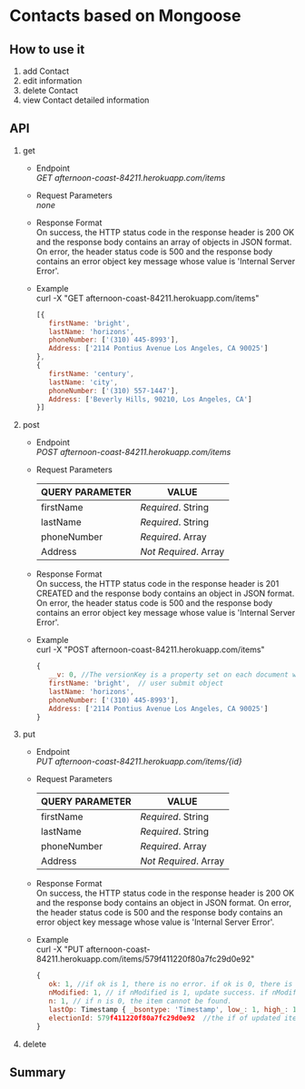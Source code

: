 Contacts based on Mongoose
========
How to use it
--------
1.  add Contact
2.  edit information
3.  delete Contact
4.  view Contact detailed information

API
--------
1.  get
    * Endpoint  
      _GET afternoon-coast-84211.herokuapp.com/items_
    * Request Parameters  
      _none_
    * Response Format  
      On success, the HTTP status code in the response header is 200 OK and the response body contains an array of objects in JSON format. On error, the header status code is 500 and the response body contains an error object key message whose value is 'Internal Server Error'.
    * Example  
      curl -X "GET afternoon-coast-84211.herokuapp.com/items"  

      ```javascript
      [{  
         firstName: 'bright',  
         lastName: 'horizons',  
         phoneNumber: ['(310) 445-8993'],    
         Address: ['2114 Pontius Avenue Los Angeles, CA 90025']  
      },
      {
         firstName: 'century', 
         lastName: 'city', 
         phoneNumber: ['(310) 557-1447'], 
         Address: ['Beverly Hills, 90210, Los Angeles, CA']
      }]
      ```
      
2.  post
    * Endpoint  
      _POST afternoon-coast-84211.herokuapp.com/items_
    * Request Parameters  
    
      QUERY PARAMETER | VALUE
      --------------- | -----
      firstName | _Required_. String
      lastName | _Required_. String
      phoneNumber| _Required_. Array
      Address | _Not Required_. Array

    * Response Format  
      On success, the HTTP status code in the response header is 201 CREATED and the response body contains an object in JSON format. On error, the header status code is 500 and the response body contains an error object key message whose value is 'Internal Server Error'.
    * Example  
      curl -X "POST afternoon-coast-84211.herokuapp.com/items"  
      
      ```javascript
      {  
         __v: 0, //The versionKey is a property set on each document when first created by Mongoose. This keys value contains the internal revision of the document.
         firstName: 'bright',  // user submit object
         lastName: 'horizons',  
         phoneNumber: ['(310) 445-8993'],    
         Address: ['2114 Pontius Avenue Los Angeles, CA 90025']  
      }
      ```
      
3.  put
    * Endpoint  
      _PUT afternoon-coast-84211.herokuapp.com/items/{id}_
    * Request Parameters  
    
      QUERY PARAMETER | VALUE
      --------------- | -----
      firstName | _Required_. String
      lastName | _Required_. String
      phoneNumber| _Required_. Array
      Address | _Not Required_. Array

    * Response Format  
      On success, the HTTP status code in the response header is 200 OK and the response body contains an object in JSON format. On error, the header status code is 500 and the response body contains an error object key message whose value is 'Internal Server Error'.
    * Example  
      curl -X "PUT afternoon-coast-84211.herokuapp.com/items/579f411220f80a7fc29d0e92"  
      
      ```javascript
      { 
         ok: 1, //if ok is 1, there is no error. if ok is 0, there is an error
         nModified: 1, // if nModified is 1, update success. if nModified is 0, updata fail
         n: 1, // if n is 0, the item cannot be found.
         lastOp: Timestamp { _bsontype: 'Timestamp', low_: 1, high_: 1473355882 }, //lastOp is the optime timestamp in the oplog of the change. bsontype is definition is here (https://docs.mongodb.com/manual/reference/bson-types/)
         electionId: 579f411220f80a7fc29d0e92  //the if of updated item 
      }
      ```
      
4.  delete

Summary 
--------
